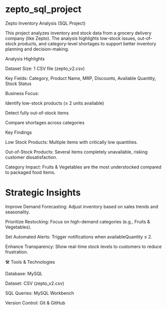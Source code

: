 # zepto_sql_project

 Zepto Inventory Analysis (SQL Project)

This project analyzes inventory and stock data from a grocery delivery company (like Zepto).
The analysis highlights low-stock issues, out-of-stock products, and category-level shortages to support better inventory planning and decision-making.

 Analysis Highlights

Dataset Size: 1 CSV file (zepto_v2.csv)

Key Fields: Category, Product Name, MRP, Discounts, Available Quantity, Stock Status

Business Focus:

Identify low-stock products (≤ 2 units available)

Detect fully out-of-stock items

Compare shortages across categories

Key Findings

Low Stock Products: Multiple items with critically low quantities.

Out-of-Stock Products: Several items completely unavailable, risking customer dissatisfaction.

Category Impact: Fruits & Vegetables are the most understocked compared to packaged food items.

# Strategic Insights

Improve Demand Forecasting: Adjust inventory based on sales trends and seasonality.

Prioritize Restocking: Focus on high-demand categories (e.g., Fruits & Vegetables).

Set Automated Alerts: Trigger notifications when availableQuantity ≤ 2.

Enhance Transparency: Show real-time stock levels to customers to reduce frustration.

🛠 Tools & Technologies

Database: MySQL

Dataset: CSV (zepto_v2.csv)

SQL Queries: MySQL Workbench

Version Control: Git & GitHub

